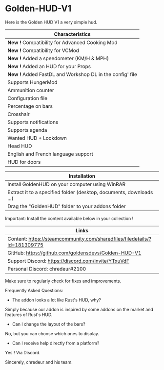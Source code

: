 # Golden-HUD-V1

Here is the Golden HUD V1 a very simple hud.

|Characteristics|
|---------------|
| **New !** Compatibility for Advanced Cooking Mod|
| **New !** Compatibility for VCMod|
| **New !** Added a speedometer (KM/H & MPH)|
| **New !** Added an HUD for your Props|
| **New !** Added FastDL and Workshop DL in the config' file|
| Supports HungerMod|
| Ammunition counter|
| Configuration file|
| Percentage on bars|
| Crosshair|
| Supports notifications|
| Supports agenda|
| Wanted HUD + Lockdown|
| Head HUD|
| English and French language support|
| HUD for doors|

|Installation|
|-----------|
|Install GoldenHUD on your computer using WinRAR|
| Extract it to a specified folder (desktop, documents, downloads ...)|
| Drag the "GoldenHUD" folder to your addons folder|

Important: Install the content available below in your collection !

|Links|
|-----------|
|Content: https://steamcommunity.com/sharedfiles/filedetails/?id=181309775|
|GitHub: https://github.com/goldensdevs/Golden-HUD-V1|
|Support Discord: https://discord.com/invite/YTxuVdF|
|Personal Discord: chredeur#2100|

Make sure to regularly check for fixes and improvements.


Frequently Asked Questions:

- The addon looks a lot like Rust's HUD, why?

Simply because our addon is inspired by some addons on the market and features of Rust's HUD.

- Can I change the layout of the bars?

No, but you can choose which ones to display.

- Can I receive help directly from a platform?

Yes ! Via Discord.


Sincerely, chredeur and his team.
